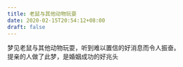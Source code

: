 ```yaml
---
title: 老鼠与其他动物玩耍
date: 2020-02-15T20:54:12+08:00
draft: false
---
```


梦见老鼠与其他动物玩耍，听到难以置信的好消息而令人振奋。<br>
提亲的人做了此梦，是婚姻成功的好兆头